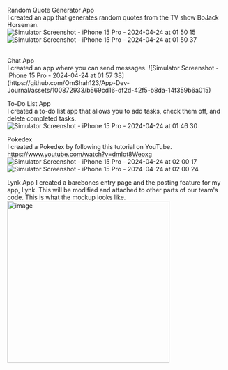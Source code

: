 Random Quote Generator App
<br>
I created an app that generates random quotes from the TV show BoJack Horseman.
![Simulator Screenshot - iPhone 15 Pro - 2024-04-24 at 01 50 15](https://github.com/OmShah123/App-Dev-Journal/assets/100872933/0f3a366c-7700-4d02-befc-34f397a031ca)
![Simulator Screenshot - iPhone 15 Pro - 2024-04-24 at 01 50 37](https://github.com/OmShah123/App-Dev-Journal/assets/100872933/49a11c4d-e5c9-405e-869b-40f885f9ab94)

<br>
Chat App
<br>
I created an app where you can send messages.
![Simulator Screenshot - iPhone 15 Pro - 2024-04-24 at 01 57 38](https://github.com/OmShah123/App-Dev-Journal/assets/100872933/b569cd16-df2d-42f5-b8da-14f359b6a015)
<br>

To-Do List App
<br>
I created a to-do list app that allows you to add tasks, check them off, and delete completed tasks.
![Simulator Screenshot - iPhone 15 Pro - 2024-04-24 at 01 46 30](https://github.com/OmShah123/App-Dev-Journal/assets/100872933/354ea715-e791-4d51-a8b2-68d2ca5b2c6a)
<br>

Pokedex
<br>
I created a Pokedex by following this tutorial on YouTube.
https://www.youtube.com/watch?v=dmIot8Weoxg
<br>
![Simulator Screenshot - iPhone 15 Pro - 2024-04-24 at 02 00 17](https://github.com/OmShah123/App-Dev-Journal/assets/100872933/d4dca423-72d7-40a0-84d4-96366c525826)
![Simulator Screenshot - iPhone 15 Pro - 2024-04-24 at 02 00 24](https://github.com/OmShah123/App-Dev-Journal/assets/100872933/97da405f-5b06-4c91-bbf0-a59bc341d038)
<br>

Lynk App
I created a barebones entry page and the posting feature for my app, Lynk. This will be modified and attached to other parts of our team's code. This is what the mockup looks like.
<br>
<img width="372" alt="image" src="https://github.com/OmShah123/App-Dev-Journal/assets/100872933/bffd37fe-661d-452d-bf45-5ec70a486fc8">
